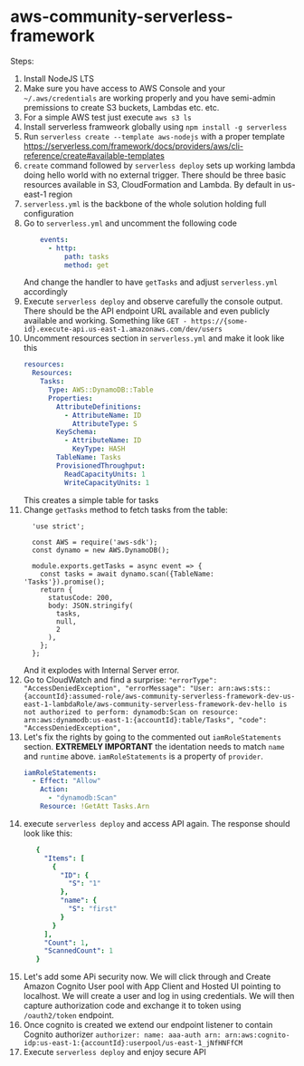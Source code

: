 # aws-community-serverless-framework

Steps:
1. Install NodeJS LTS
2. Make sure you have access to AWS Console and your `~/.aws/credentials` are working properly and you have semi-admin premissions to create S3 buckets, Lambdas etc. etc.
3. For a simple AWS test just execute `aws s3 ls`
4. Install serverless framweork globally using `npm install -g serverless`
5. Run `serverless create --template aws-nodejs` with a proper template https://serverless.com/framework/docs/providers/aws/cli-reference/create#available-templates
6. `create` command followed by `serverless deploy` sets up working lambda doing hello world with no external trigger. There should be three basic resources available in S3, CloudFormation and Lambda. By default in us-east-1 region
7. `serverless.yml` is the backbone of the whole solution holding full configuration
8. Go to `serverless.yml` and uncomment the following code
    ```yaml
        events:
          - http:
              path: tasks
              method: get
    
    ```
   And change the handler to have `getTasks` and adjust `serverless.yml` accordingly
9. Execute `serverless deploy` and observe carefully the console output. There should be the API endpoint URL available and even publicly available and working. Something like `GET - https://{some-id}.execute-api.us-east-1.amazonaws.com/dev/users`
10. Uncomment resources section in `serverless.yml` and make it look like this
    ```yaml
    resources:
      Resources:
        Tasks:
          Type: AWS::DynamoDB::Table
          Properties:
            AttributeDefinitions:
              - AttributeName: ID
                AttributeType: S
            KeySchema:
              - AttributeName: ID
                KeyType: HASH
            TableName: Tasks
            ProvisionedThroughput:
              ReadCapacityUnits: 1
              WriteCapacityUnits: 1
    ```
    This creates a simple table for tasks
  11. Change `getTasks` method to fetch tasks from the table:
      ```
        'use strict';
        
        const AWS = require('aws-sdk');
        const dynamo = new AWS.DynamoDB();
        
        module.exports.getTasks = async event => {
          const tasks = await dynamo.scan({TableName: 'Tasks'}).promise();
          return {
            statusCode: 200,
            body: JSON.stringify(
              tasks,
              null,
              2
            ),
          };
        };
      ```
      And it explodes with Internal Server error.
  12. Go to CloudWatch and find a surprise:
    ```
    "errorType": "AccessDeniedException",
        "errorMessage": "User: arn:aws:sts::{accountId}:assumed-role/aws-community-serverless-framework-dev-us-east-1-lambdaRole/aws-community-serverless-framework-dev-hello is not authorized to perform: dynamodb:Scan on resource: arn:aws:dynamodb:us-east-1:{accountId}:table/Tasks",
        "code": "AccessDeniedException",
    ```
  13. Let's fix the rights by going to the commented out `iamRoleStatements` section. **EXTREMELY IMPORTANT** the identation needs to match `name` and `runtime` above. `iamRoleStatements` is a property of `provider`.
      ```yaml
      iamRoleStatements:
        - Effect: "Allow"
          Action:
            - "dynamodb:Scan"
          Resource: !GetAtt Tasks.Arn
      ```
14. execute `serverless deploy` and access API again. The response should look like this:
     ```yaml
        {
          "Items": [
            {
              "ID": {
                "S": "1"
              },
              "name": {
                "S": "first"
              }
            }
          ],
          "Count": 1,
          "ScannedCount": 1
        }
     ```
 12. Let's add some APi security now. We will click through and Create Amazon Cognito User pool with App Client and Hosted UI pointing to localhost. We will create a user and log in using credentials.
 We will then capture authorization code and exchange it to token using `/oauth2/token` endpoint.
 13. Once cognito is created we extend our endpoint listener to contain Cognito authorizer
    ```
        authorizer:
            name: aaa-auth
            arn: arn:aws:cognito-idp:us-east-1:{accountId}:userpool/us-east-1_jNfHNFfCM
    ```
   14. Execute `serverless deploy` and enjoy secure API